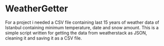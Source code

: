 # WeatherGetter
For a project i needed a CSV file containing last 15 years of weather data of Istanbul containing minimum temperature, date and snow amount. This is a simple script written for getting the data from weatherstack as JSON, cleaning it and saving it as a CSV file.
